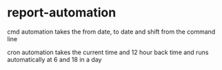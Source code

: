 # report-automation
cmd automation takes the from date, to date and shift from the command line
 
 
 cron automation takes the current time and 12 hour back time and runs automatically at 6  and 18 in a day
